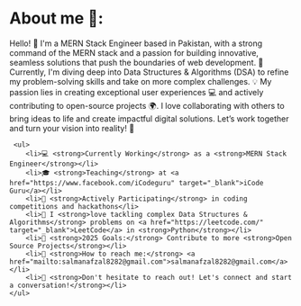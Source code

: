 <h1>About me 🚀:</h1>

Hello! 👋 I'm a MERN Stack Engineer based in Pakistan, with a strong command of the MERN stack and a passion for building innovative, seamless solutions that push the boundaries of web development. 
🚀 Currently, I'm diving deep into Data Structures & Algorithms (DSA) to refine my problem-solving skills and take on more complex challenges. 💡
My passion lies in creating exceptional user experiences 💻 and actively contributing to open-source projects 🌍.
I love collaborating with others to bring ideas to life and create impactful digital solutions.
Let’s work together and turn your vision into reality! 🌟



     <ul>
        <li>💻 <strong>Currently Working</strong> as a <strong>MERN Stack Engineer</strong></li>
        <li>🎓 <strong>Teaching</strong> at <a href="https://www.facebook.com/iCodeguru" target="_blank">iCode Guru</a></li>
        <li>🚀 <strong>Actively Participating</strong> in coding competitions and hackathons</li>
        <li>🧩 I <strong>love tackling complex Data Structures & Algorithms</strong> problems on <a href="https://leetcode.com/" target="_blank">LeetCode</a> in <strong>Python</strong></li>
        <li>🎯 <strong>2025 Goals:</strong> Contribute to more <strong>Open Source Projects</strong></li>
        <li>📧 <strong>How to reach me:</strong> <a href="mailto:salmanafzal8282@gmail.com">salmanafzal8282@gmail.com</a></li>
        <li>🤝 <strong>Don't hesitate to reach out! Let's connect and start a conversation!</strong></li>
    </ul>

